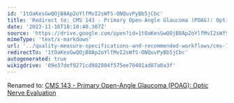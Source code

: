 ```yaml
---
id: '1tOaKesGwQOjB8Ap2oYlfMvI2sWfS-ONQuvPyBb5jCbc'
title: 'Redirect to: CMS 143 - Primary Open-Angle Glaucoma (POAG): Optic Nerve Evaluation'
date: '2023-11-16T18:10:40.307Z'
source: 'https://drive.google.com/open?id=1tOaKesGwQOjB8Ap2oYlfMvI2sWfS-ONQuvPyBb5jCbc'
mimeType: 'text/x-markdown'
url: '../quality-measure-specifications-and-recommended-workflows/cms-143-primary-open-angle-glaucoma-poag-optic-nerve-evaluation.md'
redirectTo: '1tOaKesGwQOjB8Ap2oYlfMvI2sWfS-ONQuvPyBb5jCbc'
autogenerated: true
wikigdrive: '09e37def9271cd982804f575ee70401ad07a0a3f'
---
```

Renamed to: [CMS 143 - Primary Open-Angle Glaucoma (POAG): Optic Nerve Evaluation](../quality-measure-specifications-and-recommended-workflows/cms-143-primary-open-angle-glaucoma-poag-optic-nerve-evaluation.md)
